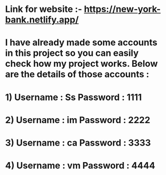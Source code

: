 # Link for website :- https://new-york-bank.netlify.app/

# I have already made some accounts in this project so you can easily check how my project works. Below are the details of those accounts :
# 1) Username : Ss Password : 1111
# 2) Username : im Password : 2222
# 3) Username : ca Password : 3333
# 4) Username : vm Password : 4444
